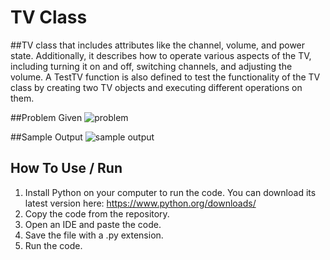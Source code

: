 # TV Class
##TV class that includes attributes like the channel, volume, and power state. Additionally, it describes how to operate various aspects of the TV, including turning it on and off, switching channels, and adjusting the volume. A TestTV function is also defined to test the functionality of the TV class by creating two TV objects and executing different operations on them.

##Problem Given ![problem](https://github.com/angelomichaelx/UML_TV/assets/129743375/c8560d10-2b0e-418b-ace2-81d344bf5ffb)


##Sample Output ![sample output](https://github.com/angelomichaelx/UML_TV/assets/129743375/4424b5c5-459a-45b6-855b-f520f448f7b4)

## How To Use / Run
1. Install Python on your computer to run the code. You can download its latest version here: https://www.python.org/downloads/ 
2. Copy the code from the repository. 
3. Open an IDE and paste the code. 
4. Save the file with a .py extension. 
5. Run the code. 



